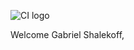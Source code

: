 ![CI logo](https://codeinstitute.s3.amazonaws.com/fullstack/ci_logo_small.png)

Welcome Gabriel Shalekoff,


